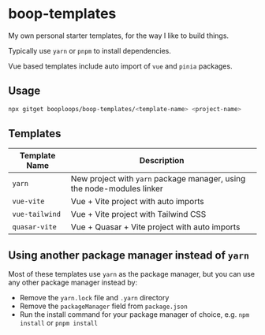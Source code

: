 # boop-templates

My own personal starter templates, for the way I like to build things.

Typically use `yarn` or `pnpm` to install dependencies.

Vue based templates include auto import of `vue` and `pinia` packages.

## Usage

```bash
npx gitget booploops/boop-templates/<template-name> <project-name>
```

## Templates

| Template Name  | Description                                                            |
| -------------- | ---------------------------------------------------------------------- |
| `yarn`         | New project with `yarn` package manager, using the node-modules linker |
| `vue-vite`     | Vue + Vite project with auto imports                                   |
| `vue-tailwind` | Vue + Vite project with Tailwind CSS                                   |
| `quasar-vite`  | Vue + Quasar + Vite project with auto imports                          |

## Using another package manager instead of `yarn`

Most of these templates use `yarn` as the package manager, but you can use any other package manager instead by:

- Remove the `yarn.lock` file and `.yarn` directory
- Remove the `packageManager` field from `package.json`
- Run the install command for your package manager of choice, e.g. `npm install` or `pnpm install`
